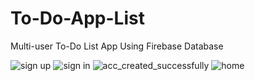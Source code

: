 # To-Do-App-List
Multi-user To-Do List App Using Firebase Database

![sign up](https://github.com/user-attachments/assets/a1e5fa3b-d3ca-4235-963b-1712425ffbd1)
![sign in](https://github.com/user-attachments/assets/0ce754af-96d6-4145-8c57-226df6257472)
![acc_created_successfully](https://github.com/user-attachments/assets/986805f3-52ab-4e39-93c1-d57c3d679e1d)
![home](https://github.com/user-attachments/assets/b57ced1e-8175-4fab-83fc-6c05c2b75f32)
